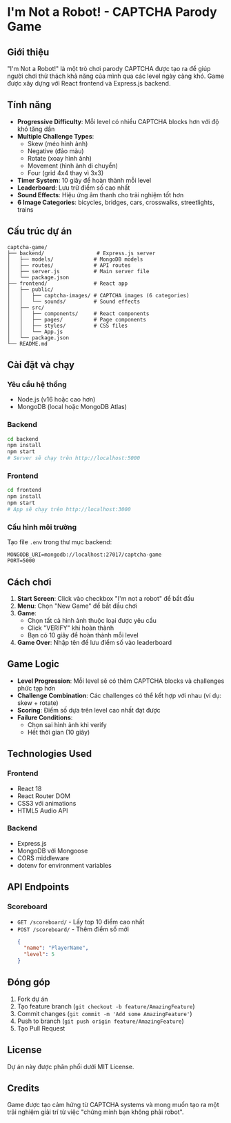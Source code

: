 # I'm Not a Robot! - CAPTCHA Parody Game

## Giới thiệu

"I'm Not a Robot!" là một trò chơi parody CAPTCHA được tạo ra để giúp người chơi thử thách khả năng của mình qua các level ngày càng khó. Game được xây dựng với React frontend và Express.js backend.

## Tính năng

- **Progressive Difficulty**: Mỗi level có nhiều CAPTCHA blocks hơn với độ khó tăng dần
- **Multiple Challenge Types**: 
  - Skew (méo hình ảnh)
  - Negative (đảo màu)
  - Rotate (xoay hình ảnh) 
  - Movement (hình ảnh di chuyển)
  - Four (grid 4x4 thay vì 3x3)
- **Timer System**: 10 giây để hoàn thành mỗi level
- **Leaderboard**: Lưu trữ điểm số cao nhất
- **Sound Effects**: Hiệu ứng âm thanh cho trải nghiệm tốt hơn
- **6 Image Categories**: bicycles, bridges, cars, crosswalks, streetlights, trains

## Cấu trúc dự án

```
captcha-game/
├── backend/                 # Express.js server
│   ├── models/             # MongoDB models
│   ├── routes/             # API routes
│   ├── server.js           # Main server file
│   └── package.json
├── frontend/               # React app
│   ├── public/
│   │   ├── captcha-images/ # CAPTCHA images (6 categories)
│   │   └── sounds/         # Sound effects
│   ├── src/
│   │   ├── components/     # React components
│   │   ├── pages/          # Page components
│   │   ├── styles/         # CSS files
│   │   └── App.js
│   └── package.json
└── README.md
```

## Cài đặt và chạy

### Yêu cầu hệ thống
- Node.js (v16 hoặc cao hơn)
- MongoDB (local hoặc MongoDB Atlas)

### Backend
```bash
cd backend
npm install
npm start
# Server sẽ chạy trên http://localhost:5000
```

### Frontend
```bash
cd frontend
npm install
npm start
# App sẽ chạy trên http://localhost:3000
```

### Cấu hình môi trường

Tạo file `.env` trong thư mục backend:
```
MONGODB_URI=mongodb://localhost:27017/captcha-game
PORT=5000
```

## Cách chơi

1. **Start Screen**: Click vào checkbox "I'm not a robot" để bắt đầu
2. **Menu**: Chọn "New Game" để bắt đầu chơi
3. **Game**: 
   - Chọn tất cả hình ảnh thuộc loại được yêu cầu
   - Click "VERIFY" khi hoàn thành
   - Bạn có 10 giây để hoàn thành mỗi level
4. **Game Over**: Nhập tên để lưu điểm số vào leaderboard

## Game Logic

- **Level Progression**: Mỗi level sẽ có thêm CAPTCHA blocks và challenges phức tạp hơn
- **Challenge Combination**: Các challenges có thể kết hợp với nhau (ví dụ: skew + rotate)
- **Scoring**: Điểm số dựa trên level cao nhất đạt được
- **Failure Conditions**: 
  - Chọn sai hình ảnh khi verify
  - Hết thời gian (10 giây)

## Technologies Used

### Frontend
- React 18
- React Router DOM
- CSS3 với animations
- HTML5 Audio API

### Backend  
- Express.js
- MongoDB với Mongoose
- CORS middleware
- dotenv for environment variables

## API Endpoints

### Scoreboard
- `GET /scoreboard/` - Lấy top 10 điểm cao nhất
- `POST /scoreboard/` - Thêm điểm số mới
  ```json
  {
    "name": "PlayerName",
    "level": 5
  }
  ```

## Đóng góp

1. Fork dự án
2. Tạo feature branch (`git checkout -b feature/AmazingFeature`)
3. Commit changes (`git commit -m 'Add some AmazingFeature'`)
4. Push to branch (`git push origin feature/AmazingFeature`)
5. Tạo Pull Request

## License

Dự án này được phân phối dưới MIT License.

## Credits

Game được tạo cảm hứng từ CAPTCHA systems và mong muốn tạo ra một trải nghiệm giải trí từ việc "chứng minh bạn không phải robot".